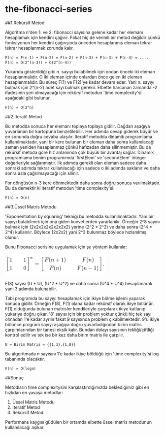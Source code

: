 # the-fibonacci-series

##1.Rekürsif Metod

Algoritma n'den 1. ve 2. fibonacci sayısına gelene kadar her elemanı hesaplamak için kendini çağırır. Fakat hiç de verimli bir metod değildir çünkü fonksiyonun her kendini çağırışında önceden hesaplanmış eleman tekrar tekrar hesaplanmak zorunda kalır.

    F(n) = F(n-1) + F(n-2) = F(n-2) + F(n-3) + F(n-3) + F(n-4) = ....
    F(n) = O(2^(n-3)) + O(2^(n-4))

Yukarıda gösterildiği gibi n. sayıyı bulabilmek için ondan önceki iki eleman hesaplanmalıdır. O iki eleman içinde onlardan önce gelen iki eleman hesaplanmalıdır. Bu süreç F(1) ve F(2)'ye kadar devam eder. Yani n. sayıyı bulmak için 2^(n-2) adet sayı bulmak gerekir. Elbette harcanan zamanda -2 ifadesinin yeri olmayacağı için rekürsif metodun 'time complexity'si aşağıdaki gibi bulunur.

    F(n) = O(2^n)

##2.Iteratif Metod

Bu metodda sonuca her elemanı toplaya toplaya gidilir. Dağdan aşağıya yuvarlanan bir kartopuna benzetilebilir. Her adımda cevap giderek büyür ve en sonunda doğru cevaba ulaşılır. Iteratif metodda dinamik programlama kullanılmaktadır, yani bir kere bulunan bir eleman daha sonra kullanılacağı zaman yeniden hesaplanmaz çünkü hafızadan daha silinmemiştir. Bu da rekürsif metoda göre hız anlamında çok büyük bir avantaj sağlar. Dinamik programlama benim programımda 'firstElem' ve 'secondElem' integer değerleriyle sağlanmıştır. İlk adımda gerekli olan eleman sadece daha sonraki adımda tekrar kullanılacağı için sadece o iki adımda saklanır ve daha sonra asla çağrılmayacağı için silinir.

For döngüsün n-3 kere dönmektedir daha sonra doğru sonuca varılmaktadır. Bu da demektir ki iteratif metodun 'time complexity'si:

    F(n) = O(n)

##3.Üssel Matris Metodu

'Exponentiation by squaring' tekniği bu metodda kullanılmaktadır. Yani bir sayıyı bulabilmek için ona giden kuvvetlerden yararlanılır. Örneğin 2^8 sayını bulmak için (2x2x2x2x2x2x2x2) yerine (2^2 * 2^2) ve daha sonra (2^4 * 2^4) kullanılır. Böylece (2x2x2) yani 2^3 bulunmaz böylece hızlanılmış olunur.

Bunu Fibonacci serisine uygulamak için şu yöntem kullanılır:

![matrix-logic](https://github.com/brkyataman/the-fibonacci-series/blob/master/fib-matrix-logic.PNG)

F(8) sayısı (U * U), (U^2 * U^2) ve daha sonra (U^4 * U^4) hesaplanarak yani 3 adımda bulunabilir.

Tabi programda bu sayıyı hesaplamak için ikiye bölme işlemi yaparak sonuca gidilir. Örneğin F(8), F(1) olana kadar rekürsif olarak ikiye bölünür. F(1) olduğunda bulunan matrisler kendileriyle çarpılarak ikiye katlanıp yukarıya doğru çıkar. '8' sayısı için bir problem yoktur çünkü hiç tek sayı olmadan 1'e kadar ayrılır fakat 9 sayısında problem çıkabilmektedir. 9'u ikiye bölünce program sayıyı aşağıya doğru yuvarladığından birim matris çarpımlarından bir tanesi eksik kalır. Bundan dolayı sayısının tekliği/çiftliği kontrol edilir ve tek ise bir kez daha birim matris ile çarpılır.

    U = Birim Matris = {{1,1},{1,0}}
    
Bu algoritmada n sayısını 1'e kadar ikiye böldüğü için 'time complexity'si log tabanında olacaktır.

    F(n) = O(logn)
    
##Sonuç

Metodların time complexitysini karşılaştırdığımızda beklediğimiz gibi en hızlıdan en yavaşa metodlar:

1. Üssel Matris Metodu
2. Iteratif Metod
3. Rekürsif Metod

Performans kaygısı güdülen bir ortamda elbette üssel matris metodunun kullanılacağı aşikar.
